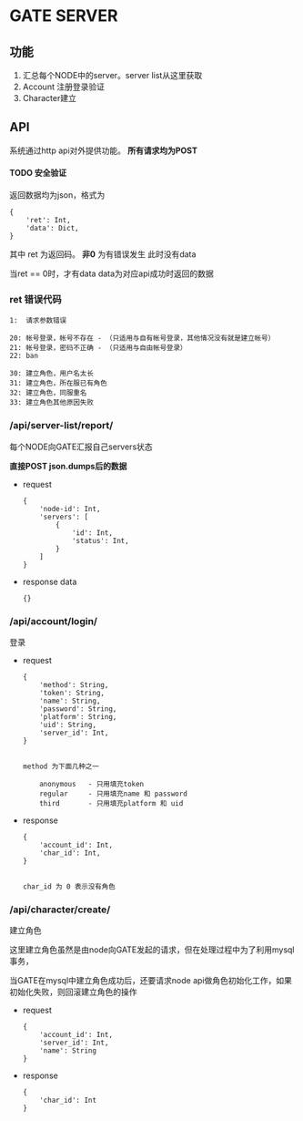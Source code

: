 # GATE SERVER

## 功能

1.  汇总每个NODE中的server。server list从这里获取
2.  Account 注册登录验证
3.  Character建立


## API

系统通过http api对外提供功能。 **所有请求均为POST**

#### TODO 安全验证


返回数据均为json，格式为

    {
        'ret': Int,
        'data': Dict,
    }


其中 ret 为返回码。 **非0** 为有错误发生
此时没有data

当ret == 0时，才有data
data为对应api成功时返回的数据


### ret 错误代码

    1:  请求参数错误

    20: 帐号登录，帐号不存在 - （只适用与自有帐号登录，其他情况没有就是建立帐号）
    21: 帐号登录，密码不正确 - （只适用与自由帐号登录）
    22: ban

    30: 建立角色，用户名太长
    31: 建立角色，所在服已有角色
    32: 建立角色，同服重名
    33: 建立角色其他原因失败



### /api/server-list/report/

每个NODE向GATE汇报自己servers状态

**直接POST json.dumps后的数据**

*   request

        {
            'node-id': Int,
            'servers': [
                {
                    'id': Int,
                    'status': Int,
                }
            ]
        }

*   response data

        {}


### /api/account/login/

登录

*   request

        {
            'method': String,
            'token': String,
            'name': String,
            'password': String,
            'platform': String,
            'uid': String,
            'server_id': Int,
        }


        method 为下面几种之一

            anonymous   - 只用填充token
            regular     - 只用填充name 和 password
            third       - 只用填充platform 和 uid


*   response

        {
            'account_id': Int,
            'char_id': Int,
        }


        char_id 为 0 表示没有角色

### /api/character/create/

建立角色

这里建立角色虽然是由node向GATE发起的请求，但在处理过程中为了利用mysql事务，

当GATE在mysql中建立角色成功后，还要请求node api做角色初始化工作，如果初始化失败，则回滚建立角色的操作

*   request

        {
            'account_id': Int,
            'server_id': Int,
            'name': String
        }

*   response

        {
            'char_id': Int
        }

